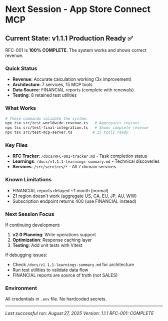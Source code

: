 # Next Session - App Store Connect MCP

## Current State: v1.1.1 Production Ready ✅

RFC-001 is **100% COMPLETE**. The system works and shows correct revenue.

### Quick Status
- **Revenue**: Accurate calculation working (3x improvement)
- **Architecture**: 7 services, 15 MCP tools
- **Data Source**: FINANCIAL reports (complete with renewals)
- **Testing**: 8 retained test utilities

### What Works
```bash
# These commands validate the system:
npx tsx src/test-worldwide-revenue.ts   # Aggregates regions
npx tsx src/test-final-integration.ts   # Shows complete revenue
npx tsx src/test-mcp-server.ts         # 15 tools ready
```

### Key Files
- **RFC Tracker**: `/docs/RFC-001-tracker.md` - Task completion status
- **Learnings**: `/docs/v1.1.1-learnings-summary.md` - Technical discoveries
- **Services**: `/src/services/*` - All 7 domain services

### Known Limitations
- FINANCIAL reports delayed ~1 month (normal)
- Z1 region doesn't work (aggregate US, CA, EU, JP, AU, WW)
- Subscription endpoint returns 400 (use FINANCIAL instead)

### Next Session Focus
If continuing development:
1. **v2.0 Planning**: Write operations support
2. **Optimization**: Response caching layer
3. **Testing**: Add unit tests with Vitest

If debugging issues:
- Check `/docs/v1.1.1-learnings-summary.md` for architecture
- Run test utilities to validate data flow
- FINANCIAL reports are source of truth (not SALES)

### Environment
All credentials in `.env` file. No hardcoded secrets.

---
*Last successful run: August 27, 2025*
*Version: 1.1.1*
*RFC-001: COMPLETE*